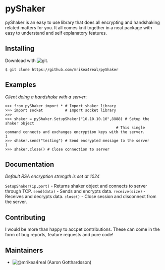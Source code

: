# pyShaker
pyShaker is an easy to use library that does all encrypting and handshaking related matters for you. It all comes knit together in a neat package with easy to understand and self explanatory features.

## Installing
Download with ![git](https://git-scm.com/).

```$ git clone https://github.com/mrikea4real/pyShaker```

## Examples
_Client doing a handshake with a server_:

```
>>> from pyShaker import * # Import shaker library
>>> import socket          # Import socket library
>>> 
>>> shaker = pyShaker.SetupShaker("10.10.10.10",8888) # Setup the shaker object
                                                  # This single command connects and exchanges encryption keys with the server.
1
>>> shaker.send("testing") # Send encrypted message to the server
1
>>> shaker.close() # Close connection to server
```

## Documentation
_Default RSA encryption strength is set at 1024_

```SetupShaker(ip,port)``` - Returns shaker object and connects to server through TCP.
```send(data)``` - Sends and encrypts data.
```receive(size)``` - Receives and decrypts data.
```close()``` - Close session and disconnect from the server.

## Contributing
I would be more than happy to accpet contributions. These can come in the form of bug reports, feature requests and pure code!

## Maintainers
* ![@mrikea4real](https://github.com/mrikea4real) (Aaron Gotthardsson)
